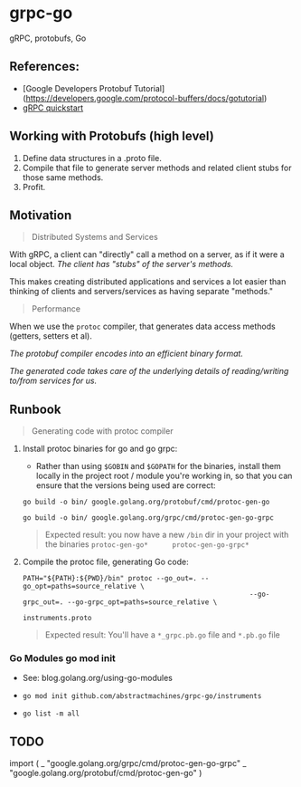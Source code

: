 # grpc-go

gRPC, protobufs, Go

## References:
- [Google Developers Protobuf Tutorial] (https://developers.google.com/protocol-buffers/docs/gotutorial)
- [gRPC quickstart](https://grpc.io/docs/languages/go/quickstart/)

## Working with Protobufs (high level)

1. Define data structures in a .proto file.
2. Compile that file to generate server methods and related client stubs for those same methods.
3. Profit.

## Motivation

> Distributed Systems and Services

With gRPC, a client can "directly" call a method on a server, as if it were a local object. _The client has "stubs" of the server's methods._

This makes creating distributed applications and services a lot easier than thinking of clients and servers/services as having separate "methods."

> Performance

When we use the `protoc` compiler, that generates data access methods (getters, setters et al). 

_The protobuf compiler encodes into an efficient binary format._ 

_The generated code takes care of the underlying details of reading/writing to/from services for us._

## Runbook

> Generating code with protoc compiler

1. Install protoc binaries for go and go grpc:

	- Rather than using `$GOBIN` and `$GOPATH` for the binaries, 
	install them locally in the project root / module you're working in,
	so that you can ensure that the versions being used are correct:

	```
	go build -o bin/ google.golang.org/protobuf/cmd/protoc-gen-go
	```

	```
	go build -o bin/ google.golang.org/grpc/cmd/protoc-gen-go-grpc
	```

	> Expected result: you now have a new `/bin` dir in your project 
	> with the binaries `protoc-gen-go*      protoc-gen-go-grpc*`

2. Compile the protoc file, generating Go code:

	```
	PATH="${PATH}:${PWD}/bin" protoc --go_out=. --go_opt=paths=source_relative \
															--go-grpc_out=. --go-grpc_opt=paths=source_relative \
															instruments.proto
	```
	> Expected result: You'll have a `*_grpc.pb.go` file and `*.pb.go` file

### Go Modules go mod init 
- See: blog.golang.org/using-go-modules

- `go mod init github.com/abstractmachines/grpc-go/instruments`
- `go list -m all`


## TODO 
import (
	_ "google.golang.org/grpc/cmd/protoc-gen-go-grpc"
	_ "google.golang.org/protobuf/cmd/protoc-gen-go"
)
